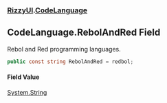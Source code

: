 ### [RizzyUI](RizzyUI 'RizzyUI').[CodeLanguage](RizzyUI.CodeLanguage 'RizzyUI.CodeLanguage')

## CodeLanguage.RebolAndRed Field

Rebol and Red programming languages.

```csharp
public const string RebolAndRed = redbol;
```

#### Field Value
[System.String](https://docs.microsoft.com/en-us/dotnet/api/System.String 'System.String')
